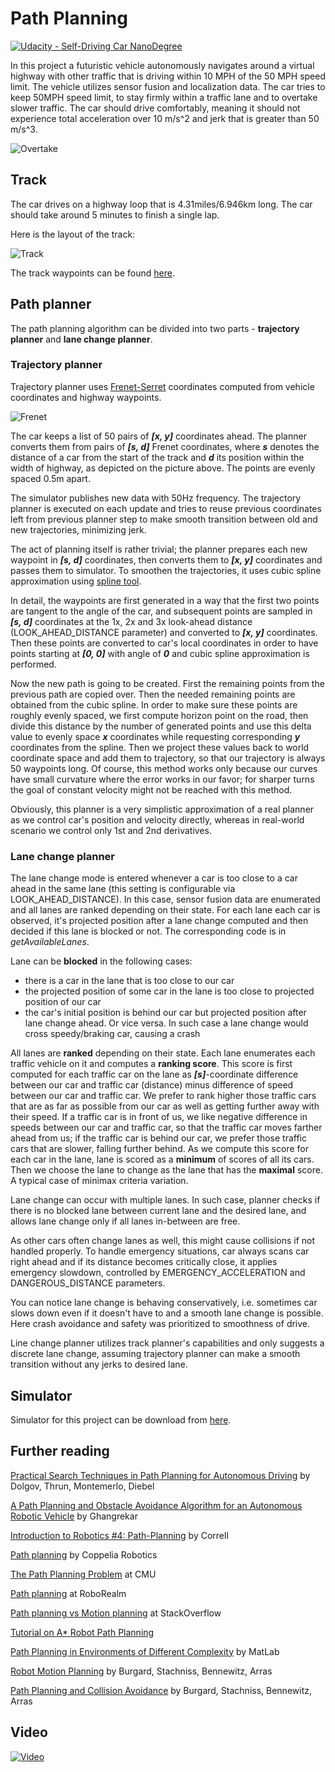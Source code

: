 # Path Planning
[![Udacity - Self-Driving Car NanoDegree](https://s3.amazonaws.com/udacity-sdc/github/shield-carnd.svg)](http://www.udacity.com/drive)

In this project a futuristic vehicle autonomously navigates around a virtual highway with other traffic that is driving
within 10 MPH of the 50 MPH speed limit. The vehicle utilizes sensor fusion and localization data. The car tries
to keep 50MPH speed limit, to stay firmly within a traffic lane and to overtake slower traffic. The car should drive 
comfortably, meaning it should not experience total acceleration over 10 m/s^2 and jerk that is greater than 50 m/s^3.

![Overtake](images/overtake.gif)

## Track

The car drives on a highway loop that is 4.31miles/6.946km long. The car should take around 5 minutes to finish a single 
lap.

Here is the layout of the track:  

![Track](images/highway_loop.png)


The track waypoints can be found [here](data/highway_map.csv). 

## Path planner

The path planning algorithm can be divided into two parts - **trajectory planner** and **lane change planner**.

### Trajectory planner
Trajectory planner uses [Frenet-Serret](https://en.wikipedia.org/wiki/Frenet%E2%80%93Serret_formulas) coordinates computed 
from vehicle coordinates and highway waypoints.

![Frenet](images/frenet.png)

The car keeps a list of 50 pairs of ***[x, y]*** coordinates ahead. The planner converts them from pairs of  ***[s, d]*** 
Frenet coordinates, where ***s*** denotes the distance of a car from the start of the track and ***d*** its position 
within the width of highway, as depicted on the picture above. The points are evenly spaced 0.5m apart.

The simulator publishes new data with 50Hz frequency. The trajectory planner is executed on each update and tries to 
reuse previous coordinates left from previous planner step to make smooth transition between old and new trajectories,
minimizing jerk.

The act of planning itself is rather trivial; the planner prepares each new waypoint in ***[s, d]*** coordinates, then
converts them to ***[x, y]*** coordinates and passes them to simulator. To smoothen the trajectories, it uses cubic 
spline approximation using [spline tool](http://kluge.in-chemnitz.de/opensource/spline/). 

In detail, the waypoints are first generated in a way that the first two points are tangent to the angle of the car, and
subsequent points are sampled in ***[s, d]*** coordinates at the 1x, 2x and 3x look-ahead distance (LOOK_AHEAD_DISTANCE
parameter) and converted to ***[x, y]*** coordinates. Then these points are converted to car's local coordinates in order
to have points starting at ***[0, 0]*** with angle of ***0*** and cubic spline approximation is performed.

Now the new path is going to be created. First the remaining points from the previous path are copied over. Then the 
needed remaining points are obtained from the cubic spline. In order to make sure these points are roughly evenly spaced,
we first compute horizon point on the road, then divide this distance by the number of generated points and use this 
delta value to evenly space ***x*** coordinates while requesting corresponding ***y*** coordinates from the spline.
Then we project these values back to world coordinate space and add them to trajectory, so that our trajectory is always
50 waypoints long. Of course, this method works only because our curves have small curvature where the error works in our
favor; for sharper turns the goal of constant velocity might not be reached with this method.   
     
Obviously, this planner is a very simplistic approximation of a real planner as we control car's position and velocity
directly, whereas in real-world scenario we control only 1st and 2nd derivatives.

### Lane change planner
The lane change mode is entered whenever a car is too close to a car ahead in the same lane (this setting is configurable
via LOOK_AHEAD_DISTANCE). In this case, sensor fusion data are enumerated and all lanes are ranked depending on their
state. For each lane each car is observed, it's projected position after a lane change computed and then decided if
this lane is blocked or not. The corresponding code is in *getAvailableLanes*.

Lane can be **blocked** in the following cases:
- there is a car in the lane that is too close to our car
- the projected position of some car in the lane is too close to projected position of our car
- the car's initial position is behind our car but projected position after lane change ahead. Or vice versa. In such 
case a lane change would cross speedy/braking car, causing a crash

All lanes are **ranked** depending on their state. Each lane enumerates each traffic vehicle on it and computes
a **ranking score**. This score is first computed for each traffic car on the lane as ***[s]***-coordinate difference 
between our car and traffic car (distance) minus difference of speed between our car and traffic car. We prefer to rank 
higher those traffic cars that are as far as possible from our car as well as getting further away with their speed. If
a traffic car is in front of us, we like negative difference in speeds between our car and traffic car, so that the 
traffic car moves farther ahead from us; if the traffic car is behind our car, we prefer those traffic cars that are 
slower, falling further behind. As we compute this score for each car in the lane, lane is scored as a **minimum** 
of scores of all its cars. Then we choose the lane to change as the lane that has the **maximal** score. A typical case
of minimax criteria variation.   

Lane change can occur with multiple lanes. In such case, planner checks if there is no blocked lane between current 
lane and the desired lane, and allows lane change only if all lanes in-between are free.

As other cars often change lanes as well, this might cause collisions if not handled properly. To handle emergency
situations, car always scans car right ahead and if its distance becomes critically close, it applies emergency slowdown,
controlled by EMERGENCY_ACCELERATION and DANGEROUS_DISTANCE parameters.

You can notice lane change is behaving conservatively, i.e. sometimes car slows down even if it doesn't have to and 
a smooth lane change is possible. Here crash avoidance and safety was prioritized to smoothness of drive.

Line change planner utilizes track planner's capabilities and only suggests a discrete lane change, assuming trajectory 
planner can make a smooth transition without any jerks to desired lane.

## Simulator

Simulator for this project can be download from [here](https://github.com/udacity/self-driving-car-sim/releases/tag/T3_v1.2).

## Further reading
[Practical Search Techniques in Path Planning for Autonomous Driving](http://ai.stanford.edu/~ddolgov/papers/dolgov_gpp_stair08.pdf) by Dolgov, Thrun, Montemerlo, Diebel

[A Path Planning and Obstacle Avoidance Algorithm for an Autonomous Robotic Vehicle](https://webpages.uncc.edu/~jmconrad/GradStudents/Thesis_Ghangrekar.pdf) by Ghangrekar

[Introduction to Robotics #4: Path-Planning](http://correll.cs.colorado.edu/?p=965) by Correll

[Path planning](http://www.coppeliarobotics.com/helpFiles/en/pathPlanningModule.htm) by Coppelia Robotics

[The Path Planning Problem](https://www.cs.cmu.edu/afs/cs/project/jair/pub/volume9/mazer98a-html/node2.html) at CMU

[Path planning](http://www.roborealm.com/help/Path_Planning.php) at RoboRealm

[Path planning vs Motion planning](https://robotics.stackexchange.com/questions/8302/what-is-the-difference-between-path-planning-and-motion-planning) at StackOverflow

[Tutorial on A* Robot Path Planning](http://robotshop.com/letsmakerobots/excellent-tutorial-a-robot-path-planning)

[Path Planning in Environments of Different Complexity](https://de.mathworks.com/help/robotics/examples/path-planning-in-environments-of-different-complexity.html?requestedDomain=www.mathworks.com) by MatLab

[Robot Motion Planning](http://ais.informatik.uni-freiburg.de/teaching/ss11/robotics/slides/18-robot-motion-planning.pdf) by Burgard, Stachniss, Bennewitz, Arras 

[Path Planning and Collision Avoidance](http://ais.informatik.uni-freiburg.de/teaching/ss10/robotics/slides/16-pathplanning.pdf) by Burgard, Stachniss, Bennewitz, Arras

## Video

[![Video](images/path_planning.png)](https://youtu.be/-IThG5m9Fwo)
